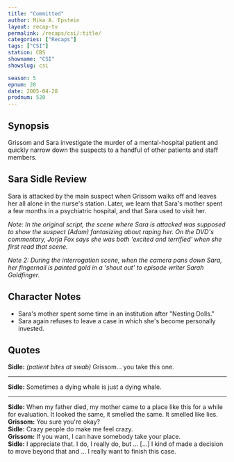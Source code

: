 ```yaml
---
title: "Committed"
author: Mika A. Epstein
layout: recap-tv
permalink: /recaps/csi/:title/
categories: ["Recaps"]
tags: ["CSI"]
station: CBS
showname: "CSI"
showslug: csi

season: 5  
epnum: 20
date: 2005-04-28
prodnum: 520
---
```


## Synopsis

Grissom and Sara investigate the murder of a mental-hospital patient and quickly narrow down the suspects to a handful of other patients and staff members.

## Sara Sidle Review

Sara is attacked by the main suspect when Grissom walks off and leaves her all alone in the nurse's station. Later, we learn that Sara's mother spent a few months in a psychiatric hospital, and that Sara used to visit her.

_Note: In the original script, the scene where Sara is attacked was supposed to show the suspect (Adam) fantasizing about raping her. On the DVD's commentary, Jorja Fox says she was both 'excited and terrified' when she first read that scene._

_Note 2: During the interrogation scene, when the camera pans down Sara, her fingernail is painted gold in a 'shout out' to episode writer Sarah Goldfinger._

## Character Notes

* Sara's mother spent some time in an institution after "Nesting Dolls."  
* Sara again refuses to leave a case in which she's become personally invested.

## Quotes

**Sidle:** _(patient bites at swab)_ Grissom... you take this one.  

- - -

**Sidle:** Sometimes a dying whale is just a dying whale.
  

- - -

**Sidle:** When my father died, my mother came to a place like this for a while for evaluation. It looked the same, it smelled the same. It smelled like lies.  
**Grissom:** You sure you're okay?  
**Sidle:** Crazy people do make me feel crazy.  
**Grissom:** If you want, I can have somebody take your place.  
**Sidle:** I appreciate that. I do, I really do, but ... [...] I kind of made a decision to move beyond that and ... I really want to finish this case.